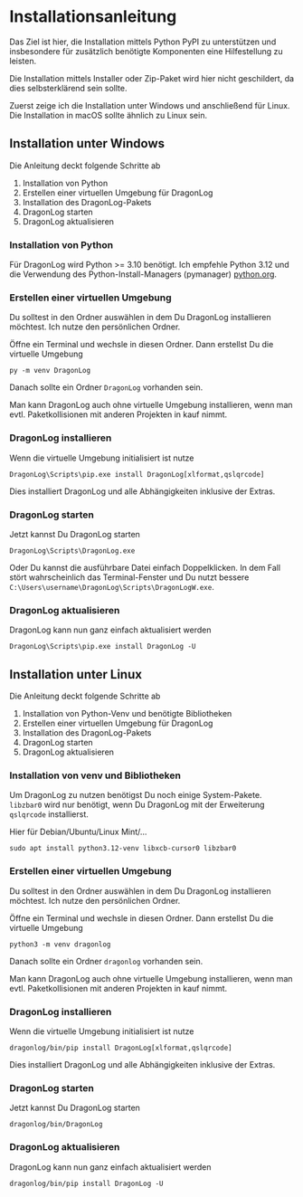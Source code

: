 Installationsanleitung
======================

Das Ziel ist hier, die Installation mittels Python PyPI zu unterstützen und insbesondere für zusätzlich benötigte Komponenten eine Hilfestellung zu leisten.

Die Installation mittels Installer oder Zip-Paket wird hier nicht geschildert, da dies selbsterklärend sein sollte.

Zuerst zeige ich die Installation unter Windows und anschließend für Linux. Die Installation in macOS sollte ähnlich zu Linux sein.


Installation unter Windows
--------------------------

Die Anleitung deckt folgende Schritte ab

1. Installation von Python
2. Erstellen einer virtuellen Umgebung für DragonLog
3. Installation des DragonLog-Pakets
4. DragonLog starten
5. DragonLog aktualisieren


### Installation von Python

Für DragonLog wird Python >= 3.10 benötigt. 
Ich empfehle Python 3.12 und die Verwendung des Python-Install-Managers (pymanager) [python.org](https://www.python.org/downloads/). 


### Erstellen einer virtuellen Umgebung

Du solltest in den Ordner auswählen in dem Du DragonLog installieren möchtest. Ich nutze den persönlichen Ordner.

Öffne ein Terminal und wechsle in diesen Ordner. Dann erstellst Du die virtuelle Umgebung

    py -m venv DragonLog

Danach sollte ein Ordner `DragonLog` vorhanden sein.

Man kann DragonLog auch ohne virtuelle Umgebung installieren, wenn man evtl. Paketkollisionen mit anderen Projekten in kauf nimmt.


### DragonLog installieren

Wenn die virtuelle Umgebung initialisiert ist nutze

    DragonLog\Scripts\pip.exe install DragonLog[xlformat,qslqrcode]

Dies installiert DragonLog und alle Abhängigkeiten inklusive der Extras.


### DragonLog starten

Jetzt kannst Du DragonLog starten

    DragonLog\Scripts\DragonLog.exe

Oder Du kannst die ausführbare Datei einfach Doppelklicken. In dem Fall stört wahrscheinlich das Terminal-Fenster und Du nutzt bessere `C:\Users\username\DragonLog\Scripts\DragonLogW.exe`.


### DragonLog aktualisieren

DragonLog kann nun ganz einfach aktualisiert werden

    DragonLog\Scripts\pip.exe install DragonLog -U



Installation unter Linux
------------------------

Die Anleitung deckt folgende Schritte ab

1. Installation von Python-Venv und benötigte Bibliotheken
2. Erstellen einer virtuellen Umgebung für DragonLog
3. Installation des DragonLog-Pakets
4. DragonLog starten
5. DragonLog aktualisieren


### Installation von venv und Bibliotheken

Um DragonLog zu nutzen benötigst Du noch einige System-Pakete. `libzbar0` wird nur benötigt, wenn Du DragonLog mit der Erweiterung `qslqrcode` installierst.

Hier für Debian/Ubuntu/Linux Mint/...

    sudo apt install python3.12-venv libxcb-cursor0 libzbar0


### Erstellen einer virtuellen Umgebung

Du solltest in den Ordner auswählen in dem Du DragonLog installieren möchtest. Ich nutze den persönlichen Ordner.

Öffne ein Terminal und wechsle in diesen Ordner. Dann erstellst Du die virtuelle Umgebung

    python3 -m venv dragonlog

Danach sollte ein Ordner `dragonlog` vorhanden sein.

Man kann DragonLog auch ohne virtuelle Umgebung installieren, wenn man evtl. Paketkollisionen mit anderen Projekten in kauf nimmt.


### DragonLog installieren

Wenn die virtuelle Umgebung initialisiert ist nutze

    dragonlog/bin/pip install DragonLog[xlformat,qslqrcode]

Dies installiert DragonLog und alle Abhängigkeiten inklusive der Extras.


### DragonLog starten

Jetzt kannst Du DragonLog starten

    dragonlog/bin/DragonLog


### DragonLog aktualisieren

DragonLog kann nun ganz einfach aktualisiert werden

    dragonlog/bin/pip install DragonLog -U

